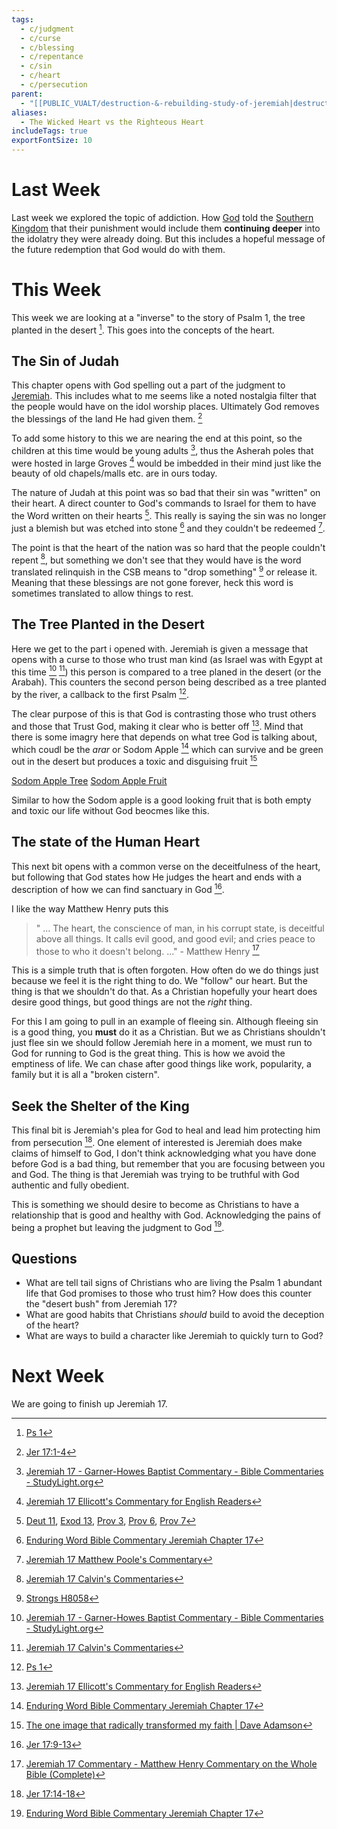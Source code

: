 ```yaml
---
tags:
  - c/judgment
  - c/curse
  - c/blessing
  - c/repentance
  - c/sin
  - c/heart
  - c/persecution
parent:
  - "[[PUBLIC_VUALT/destruction-&-rebuilding-study-of-jeremiah|destruction-&-rebuilding-study-of-jeremiah]]"
aliases:
  - The Wicked Heart vs the Righteous Heart
includeTags: true
exportFontSize: 10
---
```

# Last Week
Last week we explored the topic of addiction. How [God](God.md) told the [Southern Kingdom](Southern%20Kingdom.md) that their punishment would include them **continuing deeper** into the idolatry they were already doing. But this includes a hopeful message of the future redemption that God would do with them.

# This Week
This week we are looking at a "inverse" to the story of Psalm 1, the tree planted in the desert [^1]. This goes into the concepts of the heart.

## The Sin of Judah
This chapter opens with God spelling out a part of the judgment to [Jeremiah](../p-jeremiah.md). This includes what to me seems like a noted nostalgia filter that the people would have on the idol worship places. Ultimately God removes the blessings of the land He had given them. [^2]

To add some history to this we are nearing the end at this point, so the children at this time would be young adults [^garner-howes], thus the Asherah poles that were hosted in large Groves [^ellicott] would be imbedded in their mind just like the beauty of old chapels/malls etc. are in ours today.

The nature of Judah at this point was so bad that their sin was "written" on their heart. A direct counter to God's commands to Israel for them to have the Word written on their hearts [^3]. This really is saying the sin was no longer just a blemish but was etched into stone [^enduring-word] and they couldn't be redeemed [^matthew-poole].

The point is that the heart of the nation was so hard that the people couldn't repent [^john-calvin], but something we don't see that they would have is the word translated relinquish in the CSB means to "drop something" [^4] or release it. Meaning that these blessings are not gone forever, heck this word is sometimes translated to allow things to rest.

## The Tree Planted in the Desert
Here we get to the part i opened with. Jeremiah is given a message that opens with a curse to those who trust man kind (as Israel was with Egypt at this time [^garner-howes] [^john-calvin]) this person is compared to a tree planed in the desert (or the Arabah). This counters the second person being described as a tree planted by the river, a callback to the first Psalm [^1].

The clear purpose of this is that God is contrasting those who trust others and those that Trust God, making it clear who is better off [^ellicott]. Mind that there is some imagry here that depends on what tree God is talking about, which coudl be the *arar* or Sodom Apple [^enduring-word] which can survive and be green out in the desert but produces a toxic and disguising fruit [^5] 

[Sodom Apple Tree](https://www.daveadamson.tv/wp-content/uploads/2016/11/Israel_July16_DSCF5356-2-232x300.jpg) [Sodom Apple Fruit](https://www.daveadamson.tv/wp-content/uploads/2016/11/Israel_July16_DSCF5346-300x300.jpg)

Similar to how the Sodom apple is a good looking fruit that is both empty and toxic our life without God beocmes like this.

## The state of the Human Heart
This next bit opens with a common verse on the deceitfulness of the heart, but following that God states how He judges the heart and ends with a description of how we can find sanctuary in God [^6].

I like the way Matthew Henry puts this

> " ... The heart, the conscience of man, in his corrupt state, is deceitful above all things. It calls evil good, and good evil; and cries peace to those to who it doesn't belong. ..."
\- Matthew Henry [^matthew-henry]


This is a simple truth that is often forgoten. How often do we do things just because we feel it is the right thing to do. We "follow" our heart. But the thing is that we shouldn't do that. As a Christian hopefully your heart does desire good things, but good things are not the *right* thing. 

For this I am going to pull in an example of fleeing sin. Although fleeing sin is a good thing, you **must** do it as a Christian. But we as Christians shouldn't just flee sin we should follow Jeremiah here in a moment, we must run to God for running to God is the great thing. This is how we avoid the emptiness of life. We can chase after good things like work, popularity, a family but it is all a "broken cistern".

## Seek the Shelter of the King
This final bit is Jeremiah's plea for God to heal and lead him protecting him from persecution [^7]. One element of interested is Jeremiah does make claims of himself to God, I don't think acknowledging  what you have done before God is a bad thing, but remember that you are focusing between you and God. The thing is that Jeremiah was trying to be truthful with God authentic and fully obedient.

This is something we should desire to become as Christians to have a relationship that is good and healthy with God. Acknowledging the pains of being a prophet but leaving the judgment to God [^enduring-word]. 


## Questions
- What are tell tail signs of Christians who are living the Psalm 1 abundant life that God promises to those who trust him? How does this counter the "desert bush" from Jeremiah 17?
- What are good habits that Christians *should* build to avoid the deception of the heart?
- What are ways to build a character like Jeremiah to quickly turn to God?


# Next Week
We are going to finish up Jeremiah 17.



[^1]: [Ps 1](Ps%201.md)
[^garner-howes]: [Jeremiah 17 - Garner-Howes Baptist Commentary - Bible Commentaries - StudyLight.org](https://www.studylight.org/commentaries/eng/ghb/jeremiah-17.html)
[^matthew-poole]: [Jeremiah 17 Matthew Poole's Commentary](https://biblehub.com/commentaries/poole/jeremiah/17.htm)
[^ellicott]: [Jeremiah 17 Ellicott's Commentary for English Readers](https://biblehub.com/commentaries/ellicott/jeremiah/17.htm)

[^matthew-henry]: [Jeremiah 17 Commentary - Matthew Henry Commentary on the Whole Bible (Complete)](https://www.biblestudytools.com/commentaries/matthew-henry-complete/jeremiah/17.html)
[^enduring-word]: [Enduring Word Bible Commentary Jeremiah Chapter 17](https://enduringword.com/bible-commentary/jeremiah-17/)
[^john-calvin]: [Jeremiah 17 Calvin's Commentaries](https://biblehub.com/commentaries/calvin/jeremiah/17.htm#:~:text=He%20shews%20here%20what%20we,evil%2C%20as%20Jeremiah%20shews%2C%20prevailed)
[^2]: [Jer 17:1-4](Jer%2017.md)
[^3]: [Deut 11](Deut%2011.md), [Exod 13](Exod%2013.md), [Prov 3](Prov%203.md), [Prov 6](Prov%206.md), [Prov 7](Prov%207.md)
[^4]: [Strongs H8058](Strongs%20H8058.md)
[^5]: [The one image that radically transformed my faith \| Dave Adamson](https://www.daveadamson.tv/the-one-image-that-changed-my-faith/#:~:text=But%20when%20I%20opened%20the,because%20I%20would%20go%20blind)
[^6]: [Jer 17:9-13](Jer%2017.md)
[^7]: [Jer 17:14-18](Jer%2017.md)
